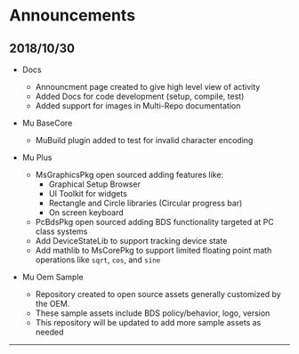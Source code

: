 # Announcements

## 2018/10/30

* Docs
  * Announcment page created to give high level view of activity
  * Added Docs for code development (setup, compile, test)
  * Added support for images in Multi-Repo documentation

* Mu BaseCore
  * MuBuild plugin added to test for invalid character encoding

* Mu Plus
  * MsGraphicsPkg open sourced adding features like:
    * Graphical Setup Browser
    * UI Toolkit for widgets
    * Rectangle and Circle libraries (Circular progress bar)
    * On screen keyboard
  * PcBdsPkg open sourced adding BDS functionality targeted at PC class systems
  * Add DeviceStateLib to support tracking device state
  * Add mathlib to MsCorePkg to support limited floating point math operations like `sqrt`, `cos`, and `sine`

* Mu Oem Sample
  * Repository created to open source assets generally customized by the OEM. 
  * These sample assets include BDS policy/behavior, logo, version
  * This repository will be updated to add more sample assets as needed

___

